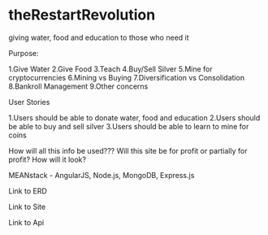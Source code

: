 # theRestartRevolution
giving water, food and education to those who need it

Purpose:

1.Give Water
2.Give Food
3.Teach
4.Buy/Sell Silver
5.Mine for cryptocurrencies
6.Mining vs Buying
7.Diversification vs Consolidation
8.Bankroll Management
9.Other concerns


User Stories

1.Users should be able to donate water, food and education
2.Users should be able to buy and sell silver
3.Users should be able to learn to mine for coins

How will all this info be used???
Will this site be for profit or partially for profit?
How will it look?

MEANstack - AngularJS, Node.js, MongoDB, Express.js

Link to ERD

Link to Site

Link to Api
